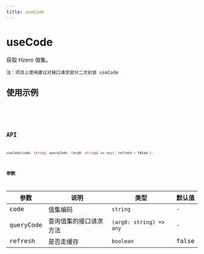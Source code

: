 ```yaml
---
title: useCode
---
```


# useCode

获取 Hzero 值集。

`注：项目上使用建议对接口请求部分二次封装 useCode`
## 使用示例

<code src="../../src/hooks/useCode/demo/base" />

<code src="../../src/hooks/useCode/demo/mean" />

## API

```ts
useCode(code: string, queryCode: (arg0: string) => any), refresh = false );
```

### 参数

| 参数 | 说明               | 类型         | 默认值 |
|------|--------------------|--------------|--------|
| code   | 值集编码 | `string` | -      |
| queryCode   | 查询值集的接口请求方法 | `(arg0: string) => any` | -      |
| refresh   | 是否走缓存 | `boolean` | false      |
